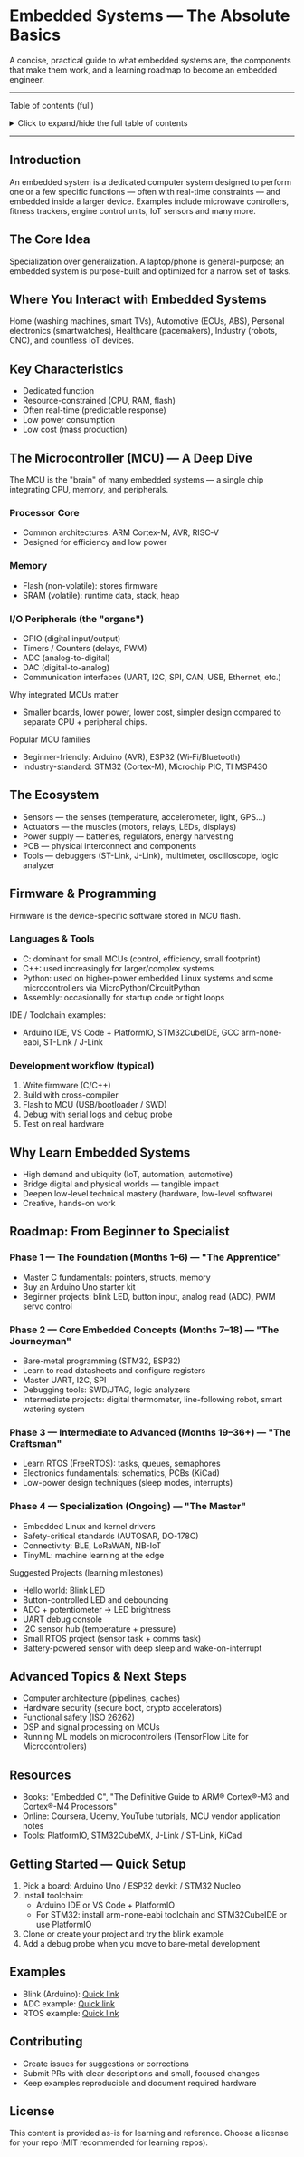 # Embedded Systems — The Absolute Basics

A concise, practical guide to what embedded systems are, the components that make them work, and a learning roadmap to become an embedded engineer.

---

Table of contents (full)
<details>
<summary>Click to expand/hide the full table of contents</summary>

- [Introduction](#introduction)
- [The Core Idea](#the-core-idea)
- [Where You Interact with Embedded Systems](#where-you-interact-with-embedded-systems)
- [Key Characteristics](#key-characteristics)
- [The Microcontroller (MCU) — A Deep Dive](#the-microcontroller-mcu---a-deep-dive)
  - [Processor Core](#processor-core)
  - [Memory](#memory)
  - [I/O Peripherals (the "organs")](#io-peripherals-the-organs)
  - [Communication Interfaces](#communication-interfaces)
- [The Ecosystem](#the-ecosystem)
- [Firmware & Programming](#firmware--programming)
  - [Languages & Tools](#languages--tools)
  - [Development workflow](#development-workflow)
- [Why Learn Embedded Systems](#why-learn-embedded-systems)
- [Roadmap](#roadmap)
  - [Phase 1 — The Foundation](#phase-1-—-the-foundation)
  - [Phase 2 — Core Embedded Concepts](#phase-2-—-core-embedded-concepts)
  - [Phase 3 — Intermediate to Advanced](#phase-3-—-intermediate-to-advanced)
  - [Phase 4 — Specialization](#phase-4-—-specialization)
- [Suggested Projects (learning milestones)](#suggested-projects-learning-milestones)
- [Advanced Topics & Next Steps](#advanced-topics--next-steps)
- [Resources](#resources)
- [Getting Started — Quick Setup](#getting-started)
- [Contributing](#contributing)
- [License](#license)

</details>

---

Introduction
-----------
An embedded system is a dedicated computer system designed to perform one or a few specific functions — often with real-time constraints — and embedded inside a larger device. Examples include microwave controllers, fitness trackers, engine control units, IoT sensors and many more.

The Core Idea
------------
Specialization over generalization. A laptop/phone is general-purpose; an embedded system is purpose-built and optimized for a narrow set of tasks.

Where You Interact with Embedded Systems
----------------------------------------
Home (washing machines, smart TVs), Automotive (ECUs, ABS), Personal electronics (smartwatches), Healthcare (pacemakers), Industry (robots, CNC), and countless IoT devices.

Key Characteristics
-------------------
- Dedicated function
- Resource-constrained (CPU, RAM, flash)
- Often real-time (predictable response)
- Low power consumption
- Low cost (mass production)

The Microcontroller (MCU) — A Deep Dive
---------------------------------------
The MCU is the "brain" of many embedded systems — a single chip integrating CPU, memory, and peripherals.

### Processor Core
- Common architectures: ARM Cortex-M, AVR, RISC‑V
- Designed for efficiency and low power

### Memory
- Flash (non-volatile): stores firmware
- SRAM (volatile): runtime data, stack, heap

### I/O Peripherals (the "organs")
- GPIO (digital input/output)
- Timers / Counters (delays, PWM)
- ADC (analog-to-digital)
- DAC (digital-to-analog)
- Communication interfaces (UART, I2C, SPI, CAN, USB, Ethernet, etc.)

Why integrated MCUs matter
- Smaller boards, lower power, lower cost, simpler design compared to separate CPU + peripheral chips.

Popular MCU families
- Beginner-friendly: Arduino (AVR), ESP32 (Wi‑Fi/Bluetooth)
- Industry-standard: STM32 (Cortex‑M), Microchip PIC, TI MSP430

The Ecosystem
-------------
- Sensors — the senses (temperature, accelerometer, light, GPS...)
- Actuators — the muscles (motors, relays, LEDs, displays)
- Power supply — batteries, regulators, energy harvesting
- PCB — physical interconnect and components
- Tools — debuggers (ST-Link, J-Link), multimeter, oscilloscope, logic analyzer

Firmware & Programming
----------------------
Firmware is the device-specific software stored in MCU flash.

### Languages & Tools
- C: dominant for small MCUs (control, efficiency, small footprint)
- C++: used increasingly for larger/complex systems
- Python: used on higher-power embedded Linux systems and some microcontrollers via MicroPython/CircuitPython
- Assembly: occasionally for startup code or tight loops

IDE / Toolchain examples:
- Arduino IDE, VS Code + PlatformIO, STM32CubeIDE, GCC arm-none-eabi, ST-Link / J-Link

### Development workflow (typical)
1. Write firmware (C/C++)
2. Build with cross-compiler
3. Flash to MCU (USB/bootloader / SWD)
4. Debug with serial logs and debug probe
5. Test on real hardware

Why Learn Embedded Systems
--------------------------
- High demand and ubiquity (IoT, automation, automotive)
- Bridge digital and physical worlds — tangible impact
- Deepen low-level technical mastery (hardware, low-level software)
- Creative, hands-on work

Roadmap: From Beginner to Specialist
------------------------------------

### Phase 1 — The Foundation (Months 1–6) — "The Apprentice"
- Master C fundamentals: pointers, structs, memory
- Buy an Arduino Uno starter kit
- Beginner projects: blink LED, button input, analog read (ADC), PWM servo control

### Phase 2 — Core Embedded Concepts (Months 7–18) — "The Journeyman"
- Bare-metal programming (STM32, ESP32)
- Learn to read datasheets and configure registers
- Master UART, I2C, SPI
- Debugging tools: SWD/JTAG, logic analyzers
- Intermediate projects: digital thermometer, line-following robot, smart watering system

### Phase 3 — Intermediate to Advanced (Months 19–36+) — "The Craftsman"
- Learn RTOS (FreeRTOS): tasks, queues, semaphores
- Electronics fundamentals: schematics, PCBs (KiCad)
- Low-power design techniques (sleep modes, interrupts)

### Phase 4 — Specialization (Ongoing) — "The Master"
- Embedded Linux and kernel drivers
- Safety-critical standards (AUTOSAR, DO-178C)
- Connectivity: BLE, LoRaWAN, NB-IoT
- TinyML: machine learning at the edge

Suggested Projects (learning milestones)
- Hello world: Blink LED
- Button-controlled LED and debouncing
- ADC + potentiometer -> LED brightness
- UART debug console
- I2C sensor hub (temperature + pressure)
- Small RTOS project (sensor task + comms task)
- Battery-powered sensor with deep sleep and wake-on-interrupt

Advanced Topics & Next Steps
----------------------------
- Computer architecture (pipelines, caches)
- Hardware security (secure boot, crypto accelerators)
- Functional safety (ISO 26262)
- DSP and signal processing on MCUs
- Running ML models on microcontrollers (TensorFlow Lite for Microcontrollers)

Resources
---------
- Books: "Embedded C", "The Definitive Guide to ARM® Cortex®-M3 and Cortex®-M4 Processors"
- Online: Coursera, Udemy, YouTube tutorials, MCU vendor application notes
- Tools: PlatformIO, STM32CubeMX, J-Link / ST-Link, KiCad

Getting Started — Quick Setup
-----------------------------
1. Pick a board: Arduino Uno / ESP32 devkit / STM32 Nucleo
2. Install toolchain:
   - Arduino IDE or VS Code + PlatformIO
   - For STM32: install arm-none-eabi toolchain and STM32CubeIDE or use PlatformIO
3. Clone or create your project and try the blink example
4. Add a debug probe when you move to bare-metal development

Examples
--------
- Blink (Arduino): [Quick link](#blink-arduino)
- ADC example: [Quick link](#adc-example)
- RTOS example: [Quick link](#rtos-example)

Contributing
------------
- Create issues for suggestions or corrections
- Submit PRs with clear descriptions and small, focused changes
- Keep examples reproducible and document required hardware

License
-------
This content is provided as-is for learning and reference. Choose a license for your repo (MIT recommended for learning repos).
